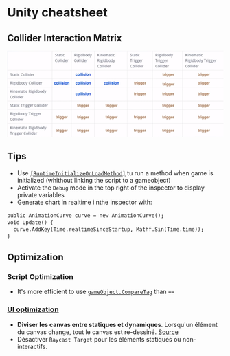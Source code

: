 # Unity cheatsheet

## Collider Interaction Matrix
![Collider Interaction Matrix](img/collider_interaction_matrix.png)

## Tips
  * Use [`[RuntimeInitializeOnLoadMethod]`](https://docs.unity3d.com/ScriptReference/RuntimeInitializeOnLoadMethodAttribute.html) tu run a method when game is initialized (whithout linking the script to a gameobject)
  * Activate the `Debug` mode in the top right of the inspector to display private variables
  * Generate chart in realtime i nthe inspector with:
  ```
  public AnimationCurve curve = new AnimationCurve();
  void Update() {
    curve.AddKey(Time.realtimeSinceStartup, Mathf.Sin(Time.time));
  }
  ```
  

## Optimization

### Script Optimization
  * It's more efficient to use [`gameObject.CompareTag`](https://docs.unity3d.com/ScriptReference/Component.CompareTag.html) than `==`
  
### [UI optimization](https://unity3d.com/fr/how-to/unity-ui-optimization-tips)

* **Diviser les canvas entre statiques et dynamiques**. Lorsqu'un élément du canvas change, tout le canvas est re-dessiné. [Source](https://youtu.be/_wxitgdx-UI?t=23m36s)
* Désactiver `Raycast Target` pour les éléments statiques ou non-interactifs.
